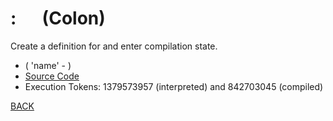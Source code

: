 # : &emsp; (Colon)
Create a definition for <name> and enter compilation state.
* ( 'name' - )
* [Source Code](../words/core/Colon.cs)
* Execution Tokens: 1379573957 (interpreted) and 842703045 (compiled)


[BACK](builtins.md#Colon)
